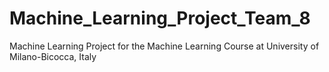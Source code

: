 # Machine_Learning_Project_Team_8
Machine Learning Project for the Machine Learning Course at University of Milano-Bicocca, Italy
